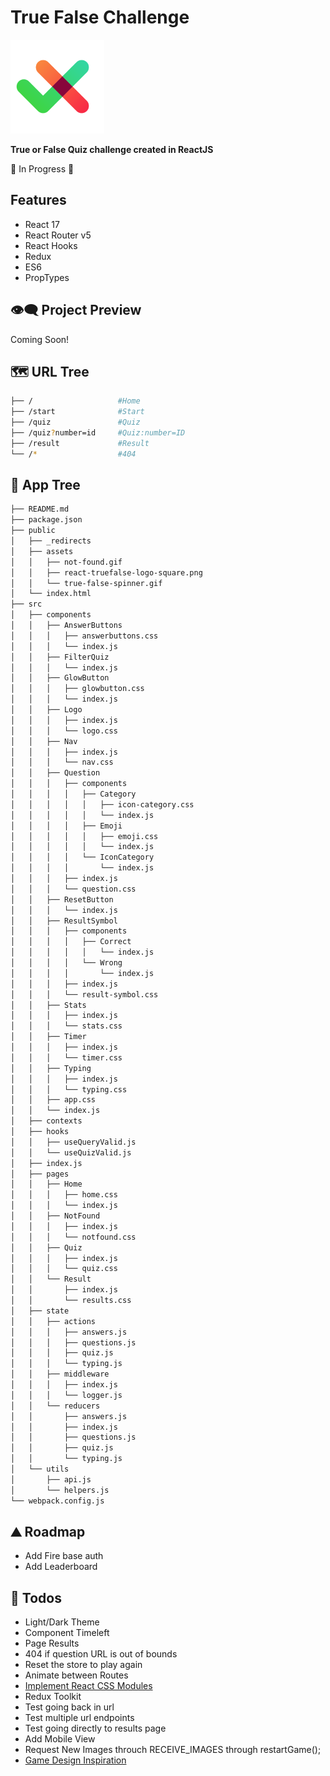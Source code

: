 # True False Challenge

<img src="https://raw.githubusercontent.com/moisestech/react-true-false/main/public/assets/react-truefalse-logo-square.png" width="150px"/>

**True or False Quiz challenge created in ReactJS**

🚧 In Progress 🚧

## Features

- React 17
- React Router v5
- React Hooks
- Redux
- ES6
- PropTypes

## 👁️‍🗨️ Project Preview

Coming Soon!

## 🗺 URL Tree

```bash
├── /                   #Home
├── /start              #Start
├── /quiz               #Quiz
├── /quiz?number=id     #Quiz:number=ID
├── /result             #Result
└── /*                  #404
```

## 🌿 App Tree

```bash
├── README.md
├── package.json
├── public
│   ├── _redirects
│   ├── assets
│   │   ├── not-found.gif
│   │   ├── react-truefalse-logo-square.png
│   │   └── true-false-spinner.gif
│   └── index.html
├── src
│   ├── components
│   │   ├── AnswerButtons
│   │   │   ├── answerbuttons.css
│   │   │   └── index.js
│   │   ├── FilterQuiz
│   │   │   └── index.js
│   │   ├── GlowButton
│   │   │   ├── glowbutton.css
│   │   │   └── index.js
│   │   ├── Logo
│   │   │   ├── index.js
│   │   │   └── logo.css
│   │   ├── Nav
│   │   │   ├── index.js
│   │   │   └── nav.css
│   │   ├── Question
│   │   │   ├── components
│   │   │   │   ├── Category
│   │   │   │   │   ├── icon-category.css
│   │   │   │   │   └── index.js
│   │   │   │   ├── Emoji
│   │   │   │   │   ├── emoji.css
│   │   │   │   │   └── index.js
│   │   │   │   └── IconCategory
│   │   │   │       └── index.js
│   │   │   ├── index.js
│   │   │   └── question.css
│   │   ├── ResetButton
│   │   │   └── index.js
│   │   ├── ResultSymbol
│   │   │   ├── components
│   │   │   │   ├── Correct
│   │   │   │   │   └── index.js
│   │   │   │   └── Wrong
│   │   │   │       └── index.js
│   │   │   ├── index.js
│   │   │   └── result-symbol.css
│   │   ├── Stats
│   │   │   ├── index.js
│   │   │   └── stats.css
│   │   ├── Timer
│   │   │   ├── index.js
│   │   │   └── timer.css
│   │   ├── Typing
│   │   │   ├── index.js
│   │   │   └── typing.css
│   │   ├── app.css
│   │   └── index.js
│   ├── contexts
│   ├── hooks
│   │   ├── useQueryValid.js
│   │   └── useQuizValid.js
│   ├── index.js
│   ├── pages
│   │   ├── Home
│   │   │   ├── home.css
│   │   │   └── index.js
│   │   ├── NotFound
│   │   │   ├── index.js
│   │   │   └── notfound.css
│   │   ├── Quiz
│   │   │   ├── index.js
│   │   │   └── quiz.css
│   │   └── Result
│   │       ├── index.js
│   │       └── results.css
│   ├── state
│   │   ├── actions
│   │   │   ├── answers.js
│   │   │   ├── questions.js
│   │   │   ├── quiz.js
│   │   │   └── typing.js
│   │   ├── middleware
│   │   │   ├── index.js
│   │   │   └── logger.js
│   │   └── reducers
│   │       ├── answers.js
│   │       ├── index.js
│   │       ├── questions.js
│   │       ├── quiz.js
│   │       └── typing.js
│   └── utils
│       ├── api.js
│       └── helpers.js
└── webpack.config.js
```

## ⛰️ Roadmap

- Add Fire base auth
- Add Leaderboard

## 📝 Todos

- Light/Dark Theme
- Component Timeleft
- Page Results
- 404 if question URL is out of bounds
- Reset the store to play again
- Animate between Routes
- [Implement React CSS Modules](https://github.com/gajus/babel-plugin-react-css-modules)
- Redux Toolkit
- Test going back in url
- Test multiple url endpoints
- Test going directly to results page
- Add Mobile View
- Request New Images throuch RECEIVE_IMAGES through restartGame();
- [Game Design Inspiration](https://www.arkadium.com/games/true/)
